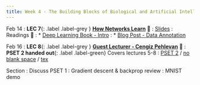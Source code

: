 ```yaml
---
title: Week 4 - The Building Blocks of Biological and Artificial Intelligence (Cont'd)
---
```


Feb 14
: **LEC 7**{: .label .label-grey } **[How Networks Learn](https://harvard.hosted.panopto.com/Panopto/Pages/Viewer.aspx?id=832bf18e-bf68-47fe-bb0c-ae2b016123b7)** 🎥
    : [Slides](https://canvas.harvard.edu/files/14351127/download?download_frd=1)
: Readings 📖
: * [Deep Learning Book - Intro](https://www.deeplearningbook.org/contents/intro.html)
: * [Blog Post - Data Annotation](https://medium.com/vsinghbisen/why-data-annotation-is-important-for-machine-learning-and-ai-5e647637c621) 

Feb 16
:  **LEC 8**{: .label .label-grey } **[Guest Lecturer - Cengiz Pehlevan](https://harvard.hosted.panopto.com/Panopto/Pages/Viewer.aspx?id=ef86d70c-2717-43c2-b021-ae2b016123d0)** 🎥
:  **PSET 2 handed out**{: .label .label-green} Covers lectures 5-8
    : [PSET 2](https://canvas.harvard.edu/files/14382306/download?download_frd=1) / [no blank space](https://canvas.harvard.edu/files/14382304/download?download_frd=1) / [tex](https://canvas.harvard.edu/files/14382343/download?download_frd=1)

Section
: Discuss PSET 1
: Gradient descent & backprop review
: MNIST demo
